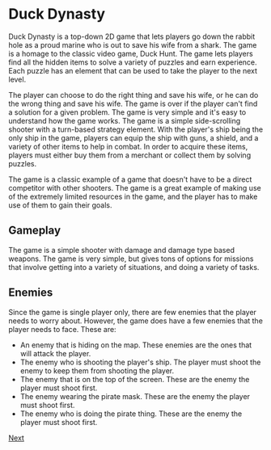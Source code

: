 # Duck Dynasty

Duck Dynasty is a top-down 2D game that lets players go down the rabbit hole as a proud marine who is out to save his wife from a shark. The game is a homage to the classic video game, Duck Hunt. The game lets players find all the hidden items to solve a variety of puzzles and earn experience. Each puzzle has an element that can be used to take the player to the next level.

The player can choose to do the right thing and save his wife, or he can do the wrong thing and save his wife. The game is over if the player can't find a solution for a given problem. The game is very simple and it's easy to understand how the game works. The game is a simple side-scrolling shooter with a turn-based strategy element. With the player's ship being the only ship in the game, players can equip the ship with guns, a shield, and a variety of other items to help in combat. In order to acquire these items, players must either buy them from a merchant or collect them by solving puzzles.

The game is a classic example of a game that doesn't have to be a direct competitor with other shooters. The game is a great example of making use of the extremely limited resources in the game, and the player has to make use of them to gain their goals.

## Gameplay

The game is a simple shooter with damage and damage type based weapons. The game is very simple, but gives tons of options for missions that involve getting into a variety of situations, and doing a variety of tasks.

## Enemies

Since the game is single player only, there are few enemies that the player needs to worry about. However, the game does have a few enemies that the player needs to face. These are:

*   An enemy that is hiding on the map. These enemies are the ones that will attack the player.
*   The enemy who is shooting the player's ship. The player must shoot the enemy to keep them from shooting the player.
*   The enemy that is on the top of the screen. These are the enemy the player must shoot first.
*   The enemy wearing the pirate mask. These are the enemy the player must shoot first.
*   The enemy who is doing the pirate thing. These are the enemy the player must shoot first.

[Next](247.md)